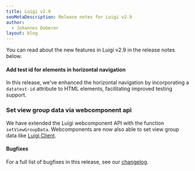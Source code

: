 ```yaml
---
title: Luigi v2.9
seoMetaDescription: Release notes for Luigi v2.9
author:
  - Johannes Doberer
layout: blog
---
```


You can read about the new features in Luigi v2.9 in the release notes below.

<!-- Excerpt -->


####  Add test id for elements in horizontal navigation

In this release, we've enhanced the horizontal navigation by incorporating a `datatest-id` attribute to HTML elements, facilitating improved testing support.


### Set view group data via webcomponent api

We have extended the Luigi webcomponent API with the function `setViewGroupData`. Webcomponents are now also able to set view group data like [Luigi Client](https://docs.luigi-project.io/docs/luigi-client-api?section=setviewgroupdata).

#### Bugfixes

For a full list of bugfixes in this release, see our [changelog](https://github.com/SAP/luigi/blob/main/CHANGELOG.md).